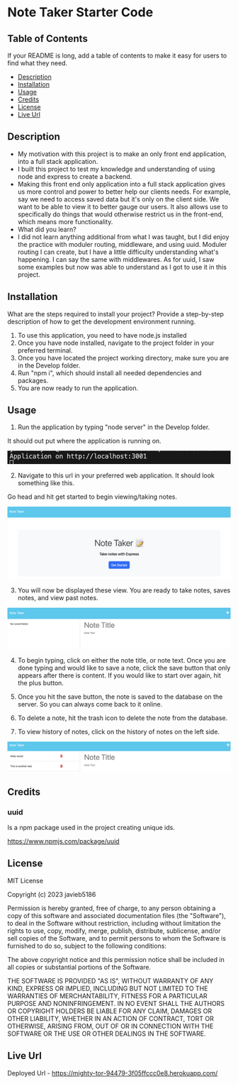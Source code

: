 # Note Taker Starter Code

## Table of Contents

If your README is long, add a table of contents to make it easy for users to find what they need.

- [Description](#description)
- [Installation](#installation)
- [Usage](#usage)
- [Credits](#credits)
- [License](#license)
- [Live Url](#live-url)


## Description

- My motivation with this project is to make an only front end application, into a full stack application.
- I built this project to test my knowledge and understanding of using node and express to create a backend. 
- Making this front end only application into a full stack application gives us more control and power to better help our clients needs. For example, say we need to access saved data but it's only on the client side. We want to be able to view it to better gauge our users. It also allows use to specifically do things that would otherwise restrict us in the front-end, which means more functionality. 
- What did you learn?
- I did not learn anything additional from what I was taught, but I did enjoy the practice with moduler routing, middleware, and using uuid. Moduler routing I can create, but I have a little difficulty understanding what's happening. I can say the same with middlewares. As for uuid, I saw some examples but now was able to understand as I got to use it in this project. 

## Installation

What are the steps required to install your project? Provide a step-by-step description of how to get the development environment running.

1. To use this application, you need to have node.js installed
2. Once you have node installed, navigate to the project folder in your preferred terminal.
3. Once you have located the project working directory, make sure you are in the Develop folder.
4. Run "npm i", which should install all needed dependencies and packages.
5. You are now ready to run the application.

## Usage

1. Run the application by typing "node server" in the Develop folder. 

It should out put where the application is running on.

![alt text](/images/note-taker-console.png)

2. Navigate to this url in your preferred web application. It should look something like this.

Go head and hit get started to begin viewing/taking notes.

![alt text](/images/note-taker-home.png)

3. You will now be displayed these view. You are ready to take notes, saves notes, and view past notes. 

![alt text](/images/note-taker-main.png)

4. To begin typing, click on either the note title, or note text. Once you are done typing and would like to save a note, click the save button that only appears after there is content. If you would like to start over again, hit the plus button. 

5. Once you hit the save button, the note is saved to the database on the server. So you can always come back to it online. 

6. To delete a note, hit the trash icon to delete the note from the database. 

7. To view history of notes, click on the history of notes on the left side. 

![alt text](/images/note-taker-example.png)

## Credits

### uuid

Is a npm package used in the project creating unique ids. 

https://www.npmjs.com/package/uuid 

## License

MIT License

Copyright (c) 2023 javieb5186

Permission is hereby granted, free of charge, to any person obtaining a copy
of this software and associated documentation files (the "Software"), to deal
in the Software without restriction, including without limitation the rights
to use, copy, modify, merge, publish, distribute, sublicense, and/or sell
copies of the Software, and to permit persons to whom the Software is
furnished to do so, subject to the following conditions:

The above copyright notice and this permission notice shall be included in all
copies or substantial portions of the Software.

THE SOFTWARE IS PROVIDED "AS IS", WITHOUT WARRANTY OF ANY KIND, EXPRESS OR
IMPLIED, INCLUDING BUT NOT LIMITED TO THE WARRANTIES OF MERCHANTABILITY,
FITNESS FOR A PARTICULAR PURPOSE AND NONINFRINGEMENT. IN NO EVENT SHALL THE
AUTHORS OR COPYRIGHT HOLDERS BE LIABLE FOR ANY CLAIM, DAMAGES OR OTHER
LIABILITY, WHETHER IN AN ACTION OF CONTRACT, TORT OR OTHERWISE, ARISING FROM,
OUT OF OR IN CONNECTION WITH THE SOFTWARE OR THE USE OR OTHER DEALINGS IN THE
SOFTWARE.

## Live Url

Deployed Url - https://mighty-tor-94479-3f05ffccc0e8.herokuapp.com/